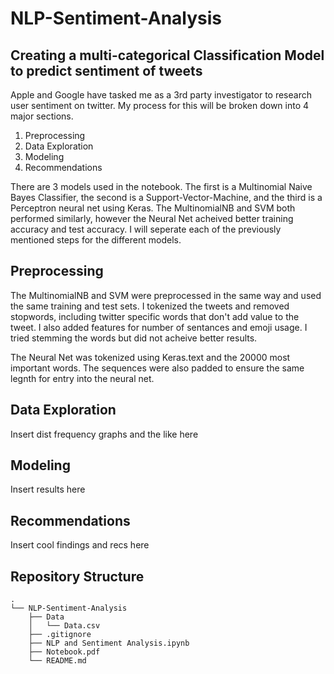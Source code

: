 # NLP-Sentiment-Analysis

## Creating a multi-categorical Classification Model to predict sentiment of tweets

Apple and Google have tasked me as a 3rd party investigator to research user sentiment on twitter. My process for this will be broken down into 4 major sections.

1. Preprocessing
2. Data Exploration
3. Modeling
4. Recommendations

There are 3 models used in the notebook. The first is a Multinomial Naive Bayes Classifier, the second is a Support-Vector-Machine, and the third is a Perceptron neural net using Keras. The MultinomialNB and SVM both performed similarly, however the Neural Net acheived better training accuracy and test accuracy. I will seperate each of the previously mentioned steps for the different models.

## Preprocessing

The MultinomialNB and SVM were preprocessed in the same way and used the same training and test sets. I tokenized the tweets and removed stopwords, including twitter specific words that don't add value to the tweet. I also added features for number of sentances and emoji usage. I tried stemming the words but did not acheive better results. 

The Neural Net was tokenized using Keras.text and the 20000 most important words. The sequences were also padded to ensure the same legnth for entry into the neural net.

## Data Exploration

Insert dist frequency graphs and the like here

## Modeling

Insert results here

## Recommendations

Insert cool findings and recs here



## Repository Structure

```
.
└── NLP-Sentiment-Analysis
    ├── Data
    │   └── Data.csv
    ├── .gitignore
    ├── NLP and Sentiment Analysis.ipynb
    ├── Notebook.pdf
    └── README.md
